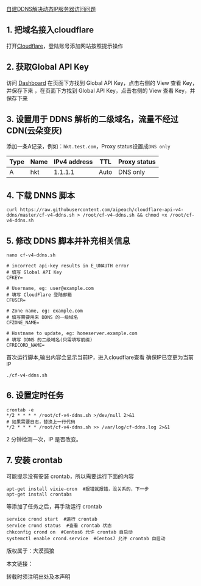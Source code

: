 [自建DDNS解决动态IP服务器访问问题](https://www.dmgls.com/1358.html)

## 1. 把域名接入cloudflare
打开[Cloudflare](https://www.cloudflare.com/zh-cn/)，登陆账号添加网站按照提示操作

## 2. 获取Global API Key
访问 [Dashboard](https://dash.cloudflare.com/profile) 在页面下方找到 Global API Key，点击右侧的 View 查看 Key，并保存下来 ，在页面下方找到 Global API Key，点击右侧的 View 查看 Key，并保存下来



## 3. 设置用于 DDNS 解析的二级域名，流量不经过CDN(云朵变灰)
添加一条A记录，例如：`hkt.test.com`，Proxy status设置成`DNS only`

| Type | Name | IPv4 address | TTL  | Proxy status |
| ---- | ---- | ------------ | ---- | ------------ |
| A    | hkt  | 1.1.1.1      | Auto | DNS only     |


## 4. 下载 DNNS 脚本
```shell
curl https://raw.githubusercontent.com/aipeach/cloudflare-api-v4-ddns/master/cf-v4-ddns.sh > /root/cf-v4-ddns.sh && chmod +x /root/cf-v4-ddns.sh
```

## 5. 修改 DDNS 脚本并补充相关信息
```shell
nano cf-v4-ddns.sh
```

```shell
# incorrect api-key results in E_UNAUTH error
# 填写 Global API Key
CFKEY=

# Username, eg: user@example.com
# 填写 CloudFlare 登陆邮箱
CFUSER=

# Zone name, eg: example.com
# 填写需要用来 DDNS 的一级域名
CFZONE_NAME=

# Hostname to update, eg: homeserver.example.com
# 填写 DDNS 的二级域名(只需填写前缀)
CFRECORD_NAME=
```

首次运行脚本,输出内容会显示当前IP，进入cloudflare查看 确保IP已变更为当前IP
```shell
./cf-v4-ddns.sh
```

## 6. 设置定时任务
```
crontab -e
*/2 * * * * /root/cf-v4-ddns.sh >/dev/null 2>&1
# 如果需要日志，替换上一行代码
*/2 * * * * /root/cf-v4-ddns.sh >> /var/log/cf-ddns.log 2>&1
```
2 分钟检测一次，IP 是否改变。

## 7. 安装 crontab
可能提示没有安装 crontab，所以需要运行下面的内容

```shell
apt-get install vixie-cron  #报错就报错，没关系的，下一步
apt-get install crontabs
```

等添加了任务之后，再手动运行 crontab

```shell
service crond start  #运行 crontab
service crond status  #查看 crontab 状态
chkconfig crond on  #Centos6 允许 crontab 自启动
systemctl enable crond.service  #Centos7 允许 crontab 自启动
```

版权属于：大漠孤狼

本文链接：

转载时须注明出处及本声明